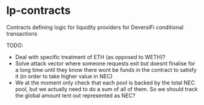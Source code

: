# lp-contracts
Contracts defining logic for liquidity providers for DeversiFi conditional transactions


TODO:

- Deal with specific treatment of ETH (as opposed to WETH)?
- Solve attack vector where someone requests exit but doesnt finalise for a long time until they know there wont be funds in the contract to satisfy it (in order to take higher value in NEC)
- We at the moment only check that each pool is backed by the total NEC pool, but we actually need to do a sum of all of them. So we should track the global amount lent out represented as NEC?
